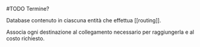 #TODO Termine?

Database contenuto in ciascuna entità che effettua [[routing]].

Associa ogni destinazione al collegamento necessario per raggiungerla e al costo richiesto.
